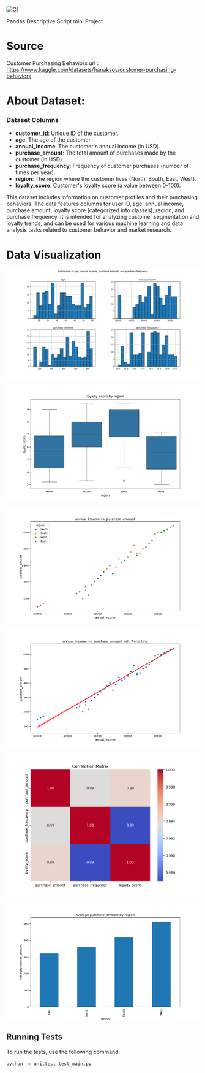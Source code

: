 [![CI](https://github.com/nogibjj/Mobasserul_Haque_MiniProject1/actions/workflows/cicd.yml/badge.svg)](https://github.com/nogibjj/Mobasserul_Haque_MiniProject1/actions/workflows/cicd.yml)

Pandas Descriptive Script mini Project
# Source

Customer Purchasing Behaviors
url : https://www.kaggle.com/datasets/hanaksoy/customer-purchasing-behaviors

# About Dataset:

### Dataset Columns

- **customer_id**: Unique ID of the customer.
- **age**: The age of the customer.
- **annual_income**: The customer's annual income (in USD).
- **purchase_amount**: The total amount of purchases made by the customer (in USD).
- **purchase_frequency**: Frequency of customer purchases (number of times per year).
- **region**: The region where the customer lives (North, South, East, West).
- **loyalty_score**: Customer's loyalty score (a value between 0-100).


This dataset includes information on customer profiles and their purchasing behaviors. The data features columns for user ID, age, annual income, purchase amount, loyalty score (categorized into classes), region, and purchase frequency. It is intended for analyzing customer segmentation and loyalty trends, and can be used for various machine learning and data analysis tasks related to customer behavior and market research.

# Data Visualization

![Visualization](Histogram_column_distributions.png)

![Visualization](Loyalty_score_by_region_boxplot.png)

![Visualization](scatter_plot_hue_by_region.png)

![Visualization](scatter_plot_trend_line.png)

![Visualization](Correlation_matrix_columns.png)

![Visualization](bar_plot_average_purchase_amt_by_regions.png)


## Running Tests

To run the tests, use the following command:

```bash
python -m unittest test_main.py
